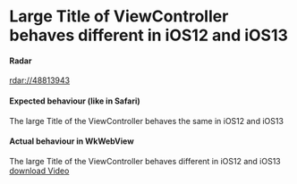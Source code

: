 # Large Title of ViewController behaves different in iOS12 and iOS13
#### Radar
[rdar://48813943](http://openradar.appspot.com/radar?id=4969593701400576)

#### Expected behaviour (like in Safari)
The large Title of the ViewController behaves the same in iOS12 and iOS13

#### Actual behaviour in WkWebView
The large Title of the ViewController behaves different in iOS12 and iOS13
[download Video](https://github.com/awBSH/apple-radar/raw/master/LargeTitleTest/LargeTitleTest.mov)